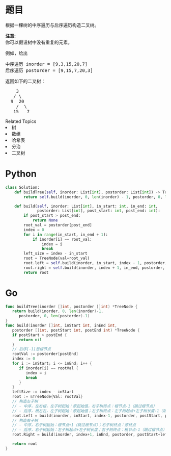 # 题目
<p>根据一棵树的中序遍历与后序遍历构造二叉树。</p>

<p><strong>注意:</strong><br>
你可以假设树中没有重复的元素。</p>

<p>例如，给出</p>

<pre>中序遍历 inorder =&nbsp;[9,3,15,20,7]
后序遍历 postorder = [9,15,7,20,3]</pre>

<p>返回如下的二叉树：</p>

<pre>    3
   / \
  9  20
    /  \
   15   7
</pre>
<div><div>Related Topics</div><div><li>树</li><li>数组</li><li>哈希表</li><li>分治</li><li>二叉树</li></div></div>

# Python

```python
class Solution:
    def buildTree(self, inorder: List[int], postorder: List[int]) -> TreeNode:
        return self.build(inorder, 0, len(inorder) - 1, postorder, 0, len(postorder) - 1)

    def build(self, inorder: List[int], in_start: int, in_end: int,
              postorder: List[int], post_start: int, post_end: int):
        if post_start > post_end:
            return None
        root_val = postorder[post_end]
        index = 0
        for i in range(in_start, in_end + 1):
            if inorder[i] == root_val:
                index = i
                break
        left_size = index - in_start
        root = TreeNode(val=root_val)
        root.left = self.build(inorder, in_start, index - 1, postorder, post_start, post_start + left_size - 1)
        root.right = self.build(inorder, index + 1, in_end, postorder, post_start + left_size, post_end - 1)
        return root
```

# Go

```go
func buildTree(inorder []int, postorder []int) *TreeNode {
   return build(inorder, 0, len(inorder)-1,
      postorder, 0, len(postorder)-1)
}
func build(inorder []int, inStart int, inEnd int,
   postorder []int, postStart int, postEnd int) *TreeNode {
   if postStart > postEnd {
      return nil
   }
   // 后序[-1]是根节点
   rootVal := postorder[postEnd]
   index := 0
   for i := inStart; i <= inEnd; i++ {
      if inorder[i] == rootVal {
         index = i
         break
      }
   }
   leftSize := index - inStart
   root := &TreeNode{Val: rootVal}
   // 构造左子树
   // - 中序，左右根，左子树起始：原起始值，右子树终点：根节点-1（跳过根节点）
   // - 后序，根左右，左子树起始：原起始值；左子树终点：左子树起点+左子树长度-1（跳过右子树起点）
   root.Left = build(inorder, inStart, index-1, postorder, postStart, postStart+leftSize-1)
   // 构造右子树
   // - 中序，右子树起始：根节点+1（跳过根节点）；右子树终点：原终点
   // - 后序，右子树起始：左子树起点+左子树长度；右子树终点：根节点-1（跳过根节点）
   root.Right = build(inorder, index+1, inEnd, postorder, postStart+leftSize, postEnd-1)

   return root
}
```